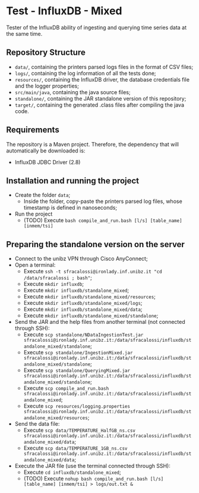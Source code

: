 # Test - InfluxDB - Mixed

Tester of the InfluxDB ability of ingesting and querying time series data at the same time.

## Repository Structure
-   `data/`, containing the printers parsed logs files in the format of CSV files;
-   `logs/`, containing the log information of all the tests done;
-   `resources/`, containing the InfluxDB driver, the database credentials file and the logger properties;
-   `src/main/java`, containing the java source files;
-   `standalone/`, containing the JAR standalone version of this repository;
-   `target/`, containing the generated .class files after compiling the java code.

## Requirements
The repository is a Maven project. Therefore, the dependency that will automatically be downloaded is:
-   InfluxDB JDBC Driver (2.8)

## Installation and running the project
-   Create the folder `data`;
    -   Inside the folder, copy-paste the printers parsed log files, whose timestamp is defined in nanoseconds;
-   Run the project
    -   (TODO) Execute `bash compile_and_run.bash [l/s] [table_name] [inmem/tsi]`

## Preparing the standalone version on the server
-   Connect to the unibz VPN through Cisco AnyConnect;
-   Open a terminal:
    -   Execute `ssh -t sfracalossi@ironlady.inf.unibz.it "cd /data/sfracalossi ; bash"`;
    -   Execute `mkdir influxdb`;
    -   Execute `mkdir influxdb/standalone_mixed`;
    -   Execute `mkdir influxdb/standalone_mixed/resources`;
    -   Execute `mkdir influxdb/standalone_mixed/logs`;
    -   Execute `mkdir influxdb/standalone_mixed/data`;
    -   Execute `mkdir influxdb/standalone_mixed/standalone`;
-   Send the JAR and the help files from another terminal (not connected through SSH):
    -   Execute `scp standalone/NDataIngestionTest.jar sfracalossi@ironlady.inf.unibz.it:/data/sfracalossi/influxdb/standalone_mixed/standalone`;
    -   Execute `scp standalone/IngestionMixed.jar sfracalossi@ironlady.inf.unibz.it:/data/sfracalossi/influxdb/standalone_mixed/standalone`;
    -   Execute `scp standalone/QueryingMixed.jar sfracalossi@ironlady.inf.unibz.it:/data/sfracalossi/influxdb/standalone_mixed/standalone`;
    -   Execute `scp compile_and_run.bash sfracalossi@ironlady.inf.unibz.it:/data/sfracalossi/influxdb/standalone_mixed`;
    -   Execute `scp resources/logging.properties sfracalossi@ironlady.inf.unibz.it:/data/sfracalossi/influxdb/standalone_mixed/resources`;
-   Send the data file:
    -   Execute `scp data/TEMPERATURE_HalfGB_ns.csv sfracalossi@ironlady.inf.unibz.it:/data/sfracalossi/influxdb/standalone_mixed/data`;
    -   Execute `scp data/TEMPERATURE_1GB_ns.csv sfracalossi@ironlady.inf.unibz.it:/data/sfracalossi/influxdb/standalone_mixed/data`;
-   Execute the JAR file (use the terminal connected through SSH):
    -   Execute `cd influxdb/standalone_mixed`;
    -   (TODO) Execute `nohup bash compile_and_run.bash [l/s] [table_name] [inmem/tsi] > logs/out.txt &`
